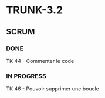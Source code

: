 # TRUNK-3.2 

## SCRUM


### DONE

TK 44 - Commenter le code


### IN PROGRESS

TK 46 - Pouvoir supprimer une boucle
